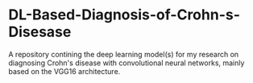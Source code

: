 # DL-Based-Diagnosis-of-Crohn-s-Disesase
A repository contining the deep learning model(s) for my research on diagnosing Crohn's disease with convolutional neural networks, mainly based on the VGG16 architecture.
